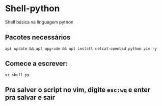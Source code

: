 # Shell-python
Shell básica na linguagem python

## Pacotes necessários
```
apt update && apt upgrade && apt install netcat-openbsd python vim -y
```

## Comece a escrever:
```
vi shell.py
```

## Pra salver o script no vim, digite `esc:wq` e enter pra salvar e sair
